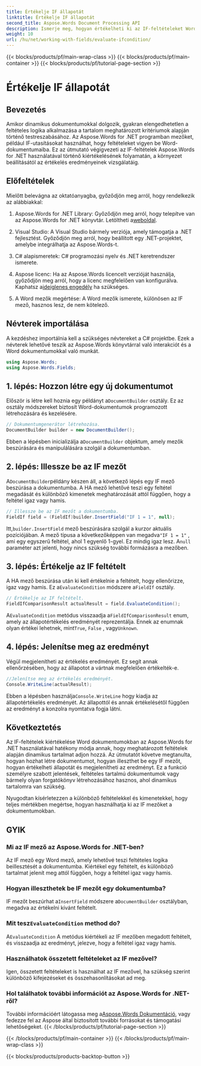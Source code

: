 ```yaml
---
title: Értékelje IF állapotát
linktitle: Értékelje IF állapotát
second_title: Aspose.Words Document Processing API
description: Ismerje meg, hogyan értékelheti ki az IF-feltételeket Word dokumentumokban az Aspose.Words for .NET használatával. Ez a lépésenkénti útmutató a beszúrást, az értékelést és az eredmények megjelenítését tartalmazza.
weight: 10
url: /hu/net/working-with-fields/evaluate-ifcondition/
---
```


{{< blocks/products/pf/main-wrap-class >}}
{{< blocks/products/pf/main-container >}}
{{< blocks/products/pf/tutorial-page-section >}}

# Értékelje IF állapotát

## Bevezetés

Amikor dinamikus dokumentumokkal dolgozik, gyakran elengedhetetlen a feltételes logika alkalmazása a tartalom meghatározott kritériumok alapján történő testreszabásához. Az Aspose.Words for .NET programban mezőket, például IF-utasításokat használhat, hogy feltételeket vigyen be Word-dokumentumaiba. Ez az útmutató végigvezeti az IF-feltételek Aspose.Words for .NET használatával történő kiértékelésének folyamatán, a környezet beállításától az értékelés eredményeinek vizsgálatáig.

## Előfeltételek

Mielőtt belevágna az oktatóanyagba, győződjön meg arról, hogy rendelkezik az alábbiakkal:

1.  Aspose.Words for .NET Library: Győződjön meg arról, hogy telepítve van az Aspose.Words for .NET könyvtár. Letöltheti a[weboldal](https://releases.aspose.com/words/net/).

2. Visual Studio: A Visual Studio bármely verziója, amely támogatja a .NET fejlesztést. Győződjön meg arról, hogy beállított egy .NET-projektet, amelybe integrálhatja az Aspose.Words-t.

3. C# alapismeretek: C# programozási nyelv és .NET keretrendszer ismerete.

4.  Aspose licenc: Ha az Aspose.Words licencelt verzióját használja, győződjön meg arról, hogy a licenc megfelelően van konfigurálva. Kaphatsz a[ideiglenes engedély](https://purchase.aspose.com/temporary-license/) ha szükséges.

5. A Word mezők megértése: A Word mezők ismerete, különösen az IF mező, hasznos lesz, de nem kötelező.

## Névterek importálása

A kezdéshez importálnia kell a szükséges névtereket a C# projektbe. Ezek a névterek lehetővé teszik az Aspose.Words könyvtárral való interakciót és a Word dokumentumokkal való munkát.

```csharp
using Aspose.Words;
using Aspose.Words.Fields;
```

## 1. lépés: Hozzon létre egy új dokumentumot

 Először is létre kell hoznia egy példányt a`DocumentBuilder` osztály. Ez az osztály módszereket biztosít Word-dokumentumok programozott létrehozására és kezelésére.

```csharp
// Dokumentumgenerátor létrehozása.
DocumentBuilder builder = new DocumentBuilder();
```

 Ebben a lépésben inicializálja a`DocumentBuilder` objektum, amely mezők beszúrására és manipulálására szolgál a dokumentumban.

## 2. lépés: Illessze be az IF mezőt

 A`DocumentBuilder`példány készen áll, a következő lépés egy IF mező beszúrása a dokumentumba. A HA mező lehetővé teszi egy feltétel megadását és különböző kimenetek meghatározását attól függően, hogy a feltétel igaz vagy hamis.

```csharp
// Illessze be az IF mezőt a dokumentumba.
FieldIf field = (FieldIf)builder.InsertField("IF 1 = 1", null);
```

 Itt,`builder.InsertField` mező beszúrására szolgál a kurzor aktuális pozíciójában. A mező típusa a következőképpen van megadva`"IF 1 = 1"` , ami egy egyszerű feltétel, ahol 1 egyenlő 1-gyel. Ez mindig igaz lesz. A`null` paraméter azt jelenti, hogy nincs szükség további formázásra a mezőben.

## 3. lépés: Értékelje az IF feltételt

 A HA mező beszúrása után ki kell értékelnie a feltételt, hogy ellenőrizze, igaz vagy hamis. Ez a`EvaluateCondition` módszere a`FieldIf` osztály.

```csharp
// Értékelje az IF feltételt.
FieldIfComparisonResult actualResult = field.EvaluateCondition();
```

 A`EvaluateCondition` metódus visszaadja a`FieldIfComparisonResult` enum, amely az állapotértékelés eredményét reprezentálja. Ennek az enumnak olyan értékei lehetnek, mint`True`, `False` , vagy`Unknown`.

## 4. lépés: Jelenítse meg az eredményt

Végül megjelenítheti az értékelés eredményét. Ez segít annak ellenőrzésében, hogy az állapotot a vártnak megfelelően értékelték-e.

```csharp
//Jelenítse meg az értékelés eredményét.
Console.WriteLine(actualResult);
```

 Ebben a lépésben használja`Console.WriteLine` hogy kiadja az állapotértékelés eredményét. Az állapottól és annak értékelésétől függően az eredményt a konzolra nyomtatva fogja látni.

## Következtetés

Az IF-feltételek kiértékelése Word dokumentumokban az Aspose.Words for .NET használatával hatékony módja annak, hogy meghatározott feltételek alapján dinamikus tartalmat adjon hozzá. Az útmutatót követve megtanulta, hogyan hozhat létre dokumentumot, hogyan illeszthet be egy IF mezőt, hogyan értékelheti állapotát és megjelenítheti az eredményt. Ez a funkció személyre szabott jelentések, feltételes tartalmú dokumentumok vagy bármely olyan forgatókönyv létrehozásához hasznos, ahol dinamikus tartalomra van szükség.

Nyugodtan kísérletezzen a különböző feltételekkel és kimenetekkel, hogy teljes mértékben megértse, hogyan használhatja ki az IF mezőket a dokumentumokban.

## GYIK

### Mi az IF mező az Aspose.Words for .NET-ben?
Az IF mező egy Word mező, amely lehetővé teszi feltételes logika beillesztését a dokumentumba. Kiértékel egy feltételt, és különböző tartalmat jelenít meg attól függően, hogy a feltétel igaz vagy hamis.

### Hogyan illeszthetek be IF mezőt egy dokumentumba?
 IF mezőt beszúrhat a`InsertField` módszere a`DocumentBuilder` osztályban, megadva az értékelni kívánt feltételt.

###  Mit tesz`EvaluateCondition` method do?
 A`EvaluateCondition` A metódus kiértékeli az IF mezőben megadott feltételt, és visszaadja az eredményt, jelezve, hogy a feltétel igaz vagy hamis.

### Használhatok összetett feltételeket az IF mezővel?
Igen, összetett feltételeket is használhat az IF mezővel, ha szükség szerint különböző kifejezéseket és összehasonlításokat ad meg.

### Hol találhatok további információt az Aspose.Words for .NET-ről?
 További információért látogassa meg a[Aspose.Words Dokumentáció](https://reference.aspose.com/words/net/), vagy fedezze fel az Aspose által biztosított további forrásokat és támogatási lehetőségeket.
{{< /blocks/products/pf/tutorial-page-section >}}

{{< /blocks/products/pf/main-container >}}
{{< /blocks/products/pf/main-wrap-class >}}

{{< blocks/products/products-backtop-button >}}
